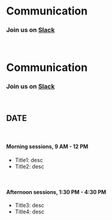 <!-- NOTE that the header has been removed to avoid problems with website render. This is just an example agenda for reference. The header would look like so

---
title: "Workshops"
layout: "agenda"
url: "workshop_example"
---



<style>
td {vertical-align:top;}
.agenda {
border-width:2px;
border-style:solid;
border-color:black;
border-collapse: collapse;
width:60%;
}

th, td {
  padding: 10px;
}

.agenda td {
border-width:1px;
border-style:solid;
border-color:black;
}

.agendaLink {color: blue; text-decoration: none;}
.agendaLink:hover {text-decoration: underline;}
.agendaLink:active {color: black;}
.agendaLink:visited {color: purple;}

.timecontainer {width:20%;}
.trainingcontainer {width:20%;}
.descriptioncontainer {width:60%px;}

</style>
-->
<!-- </style> -->

<h1>Communication</h1>
  <h3>Join us on <a href="SLACK_INVITE" target="blank_">Slack</a></h3>
  <br>

<h1>Communication</h1>
  <h3>Join us on <a href="SLACK_INVITE" target="blank_">Slack</a></h3>
  <br>

## DATE
<br>

#### Morning sessions, 9 AM - 12 PM

* Title1: desc
* Title2: desc

<br>

#### Afternoon sessions, 1:30 PM - 4:30 PM

* Title3: desc
* Title4: desc

<br><br><br>

